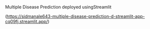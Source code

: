 Multiple Disease Prediction deployed usingStreamlit



(https://sidmanale643-multiple-disease-prediction-d-streamlit-app-cq09fj.streamlit.app/)
